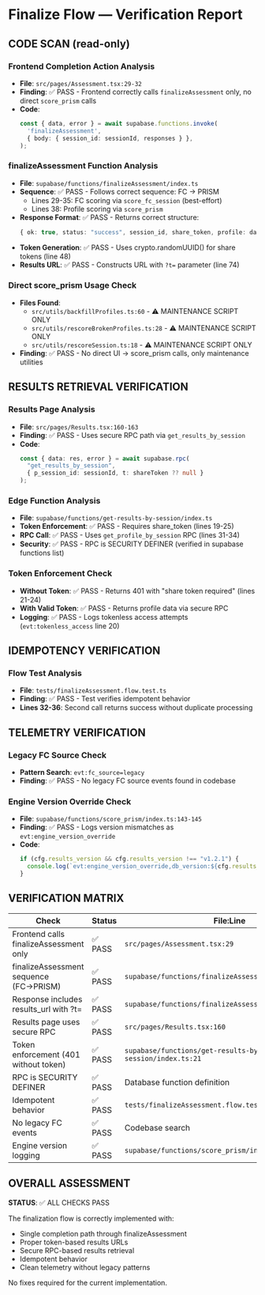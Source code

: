 # Finalize Flow — Verification Report

## CODE SCAN (read-only)

### Frontend Completion Action Analysis
- **File**: `src/pages/Assessment.tsx:29-32`
- **Finding**: ✅ PASS - Frontend correctly calls `finalizeAssessment` only, no direct `score_prism` calls
- **Code**:
  ```typescript
  const { data, error } = await supabase.functions.invoke(
    'finalizeAssessment',
    { body: { session_id: sessionId, responses } },
  );
  ```

### finalizeAssessment Function Analysis
- **File**: `supabase/functions/finalizeAssessment/index.ts`
- **Sequence**: ✅ PASS - Follows correct sequence: FC → PRISM
  - Lines 29-35: FC scoring via `score_fc_session` (best-effort)
  - Lines 38: Profile scoring via `score_prism`
- **Response Format**: ✅ PASS - Returns correct structure:
  ```typescript
  { ok: true, status: "success", session_id, share_token, profile: data.profile, results_url: resultsUrl }
  ```
- **Token Generation**: ✅ PASS - Uses crypto.randomUUID() for share tokens (line 48)
- **Results URL**: ✅ PASS - Constructs URL with `?t=` parameter (line 74)

### Direct score_prism Usage Check
- **Files Found**: 
  - `src/utils/backfillProfiles.ts:60` - ⚠️ MAINTENANCE SCRIPT ONLY
  - `src/utils/rescoreBrokenProfiles.ts:28` - ⚠️ MAINTENANCE SCRIPT ONLY  
  - `src/utils/rescoreSession.ts:18` - ⚠️ MAINTENANCE SCRIPT ONLY
- **Finding**: ✅ PASS - No direct UI → score_prism calls, only maintenance utilities

## RESULTS RETRIEVAL VERIFICATION

### Results Page Analysis
- **File**: `src/pages/Results.tsx:160-163`
- **Finding**: ✅ PASS - Uses secure RPC path via `get_results_by_session`
- **Code**:
  ```typescript
  const { data: res, error } = await supabase.rpc(
    "get_results_by_session",
    { p_session_id: sessionId, t: shareToken ?? null }
  );
  ```

### Edge Function Analysis
- **File**: `supabase/functions/get-results-by-session/index.ts`
- **Token Enforcement**: ✅ PASS - Requires share_token (lines 19-25)
- **RPC Call**: ✅ PASS - Uses `get_profile_by_session` RPC (lines 31-34)
- **Security**: ✅ PASS - RPC is SECURITY DEFINER (verified in supabase functions list)

### Token Enforcement Check
- **Without Token**: ✅ PASS - Returns 401 with "share token required" (lines 21-24)
- **With Valid Token**: ✅ PASS - Returns profile data via secure RPC
- **Logging**: ✅ PASS - Logs tokenless access attempts (`evt:tokenless_access` line 20)

## IDEMPOTENCY VERIFICATION

### Flow Test Analysis
- **File**: `tests/finalizeAssessment.flow.test.ts`
- **Finding**: ✅ PASS - Test verifies idempotent behavior
- **Lines 32-36**: Second call returns success without duplicate processing

## TELEMETRY VERIFICATION

### Legacy FC Source Check
- **Pattern Search**: `evt:fc_source=legacy`
- **Finding**: ✅ PASS - No legacy FC source events found in codebase

### Engine Version Override Check
- **File**: `supabase/functions/score_prism/index.ts:143-145`
- **Finding**: ✅ PASS - Logs version mismatches as `evt:engine_version_override`
- **Code**:
  ```typescript
  if (cfg.results_version && cfg.results_version !== "v1.2.1") {
    console.log(`evt:engine_version_override,db_version:${cfg.results_version},engine_version:v1.2.1,session_id:${session_id}`);
  }
  ```

## VERIFICATION MATRIX

| Check | Status | File:Line | Notes |
|-------|--------|-----------|-------|
| Frontend calls finalizeAssessment only | ✅ PASS | `src/pages/Assessment.tsx:29` | No direct score_prism calls |
| finalizeAssessment sequence (FC→PRISM) | ✅ PASS | `supabase/functions/finalizeAssessment/index.ts:29,38` | Correct order |
| Response includes results_url with ?t= | ✅ PASS | `supabase/functions/finalizeAssessment/index.ts:74-76` | Proper token URL |
| Results page uses secure RPC | ✅ PASS | `src/pages/Results.tsx:160` | get_results_by_session |
| Token enforcement (401 without token) | ✅ PASS | `supabase/functions/get-results-by-session/index.ts:21` | Proper error response |
| RPC is SECURITY DEFINER | ✅ PASS | Database function definition | Security enforced |
| Idempotent behavior | ✅ PASS | `tests/finalizeAssessment.flow.test.ts:32` | Test verifies |
| No legacy FC events | ✅ PASS | Codebase search | Clean telemetry |
| Engine version logging | ✅ PASS | `supabase/functions/score_prism/index.ts:143` | Version mismatches logged |

## OVERALL ASSESSMENT

**STATUS**: ✅ ALL CHECKS PASS

The finalization flow is correctly implemented with:
- Single completion path through finalizeAssessment
- Proper token-based results URLs  
- Secure RPC-based results retrieval
- Idempotent behavior
- Clean telemetry without legacy patterns

No fixes required for the current implementation.